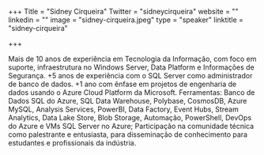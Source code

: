 +++
Title = "Sidney Cirqueira"
Twitter = "sidneycirqueira"
website = ""
linkedin = ""
image = "sidney-cirqueira.jpeg"
type = "speaker"
linktitle = "sidney-cirqueira"

+++

Mais de 10 anos de experiência em Tecnologia da Informação, com foco em suporte, infraestrutura no Windows Server, Data Platform e Informações de Segurança. 
+5 anos de experiência com o SQL Server como administrador de banco de dados. 
+1 ano com ênfase em projetos de engenharia de dados usando o Azure Cloud Platform da Microsoft. Ferramentas: Banco de Dados SQL do Azure, SQL Data Warehouse, Polybase, CosmosDB, Azure MySQL, Analysis Services, PowerBI, Data Factory, Event Hubs, Stream Analytics, Data Lake Store, Blob Storage, Automação, PowerShell, DevOps do Azure e VMs SQL Server no Azure; 
Participação na comunidade técnica como palestrante e entusiasta, para disseminação de conhecimento para estudantes e profissionais da indústria.
